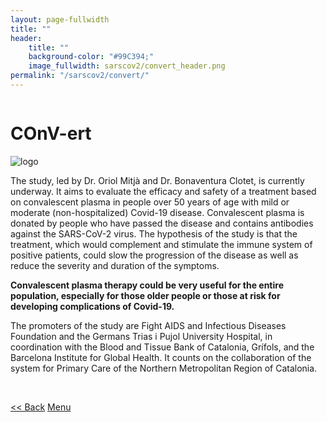 ```yaml
---
layout: page-fullwidth
title: ""
header:
    title: ""
    background-color: "#99C394;"
    image_fullwidth: sarscov2/convert_header.png
permalink: "/sarscov2/convert/"
---
```


<div class="row t10">
	<div class="medium-8 columns b30">
		<h1>COnV-ert</h1>
	</div>
	<div class="medium-4 columns b30">
		<img src="{{ site.urlimg }}sarscov2/sarscov2_logo.png" alt="logo">
	</div>
</div>

The study, led by Dr. Oriol Mitjà and Dr. Bonaventura Clotet, is currently underway. It aims to evaluate the efficacy and safety of a treatment based on convalescent plasma in people over 50 years of age with mild or moderate (non-hospitalized) Covid-19 disease.
Convalescent plasma is donated by people who have passed the disease and contains antibodies against the SARS-CoV-2 virus. The hypothesis of the study is that the treatment, which would complement and stimulate the immune system of positive patients, could slow the progression of the disease as well as reduce the severity and duration of the symptoms.

**Convalescent plasma therapy could be very useful for the entire population, especially for those older people or those at risk for developing complications of Covid-19.**

The promoters of the study are Fight AIDS and Infectious Diseases Foundation and the Germans Trias i Pujol University Hospital, in coordination with the Blood and Tissue Bank of Catalonia, Grífols, and the Barcelona Institute for Global Health. It counts on the collaboration of the system for Primary Care of the Northern Metropolitan Region of Catalonia.

<div class="row b30">
	<br>
</div>


<a class="button left r15 tiny radius" href="{{ site.url }}/sarscov2/test/"> << Back</a> <a class="button left r15 tiny radius" href="{{ site.url }}/sarscov2">Menu</a>
